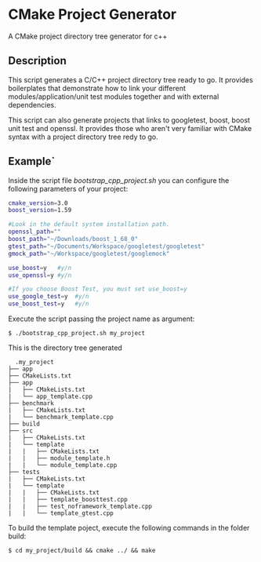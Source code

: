 # CMake Project Generator

A CMake project directory tree generator for c++

## Description

This script generates a C/C++ project directory tree ready to go. It provides boilerplates that demonstrate how to link your different modules/application/unit test modules together and with external dependencies.

This script can also generate projects that links to googletest, boost, boost unit test and openssl. It provides those who aren't very familiar with CMake syntax with a project directory tree redy to go.

## Example`

Inside the script file *bootstrap_cpp_project.sh* you can configure the following parameters of your project:

```bash
cmake_version=3.0
boost_version=1.59

#Look in the default system installation path.
openssl_path="" 
boost_path="~/Downloads/boost_1_68_0" 
gtest_path="~/Documents/Workspace/googletest/googletest"
gmock_path="~/Workspace/googletest/googlemock"

use_boost=y   #y/n
use_openssl=y #y/n

#If you choose Boost Test, you must set use_boost=y
use_google_test=y  #y/n
use_boost_test=y   #y/n
```

Execute the script passing the project name as argument:

```console
$ ./bootstrap_cpp_project.sh my_project
```

This is the directory tree generated
```  
  .my_project
├── app
├── CMakeLists.txt
├── app
|   ├── CMakeLists.txt
|   └── app_template.cpp
├── benchmark
|   ├── CMakeLists.txt
|   └── benchmark_template.cpp
├── build
├── src
|   ├── CMakeLists.txt
|   └── template
|   |   ├── CMakeLists.txt
|   |   ├── module_template.h
|   |   └── module_template.cpp
├── tests
|   ├── CMakeLists.txt
|   └── template
|   |   ├── CMakeLists.txt
|   |   ├── template_boosttest.cpp
|   |   ├── test_noframework_template.cpp
|   |   └── template_gtest.cpp
```

To build the template poject, execute the following commands in the folder build:

```console
$ cd my_project/build && cmake ../ && make
```
